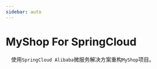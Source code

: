 ```yaml
---
sidebar: auto
---
```


# MyShop For SpringCloud

​	　使用`SpringCloud Alibaba`微服务解决方案重构`MyShop`项目。

 

